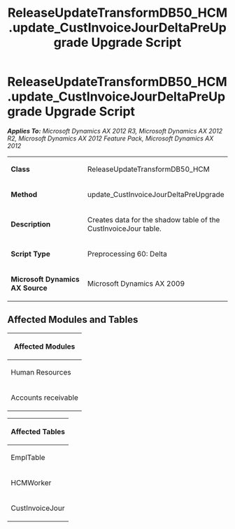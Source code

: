 ﻿---
title: ReleaseUpdateTransformDB50_HCM.update_CustInvoiceJourDeltaPreUpgrade Upgrade Script
TOCTitle: ReleaseUpdateTransformDB50_HCM.update_CustInvoiceJourDeltaPreUpgrade Upgrade Script
ms:assetid: 80ebc5c6-0b8d-689f-7f9a-c57b4f221ea2
ms:mtpsurl: https://msdn.microsoft.com/en-us/library/JJ685917(v=AX.60)
ms:contentKeyID: 49709370
ms.date: 05/18/2015
mtps_version: v=AX.60
---

# ReleaseUpdateTransformDB50\_HCM.update\_CustInvoiceJourDeltaPreUpgrade Upgrade Script 


_**Applies To:** Microsoft Dynamics AX 2012 R3, Microsoft Dynamics AX 2012 R2, Microsoft Dynamics AX 2012 Feature Pack, Microsoft Dynamics AX 2012_

<table>
<colgroup>
<col style="width: 50%" />
<col style="width: 50%" />
</colgroup>
<tbody>
<tr class="odd">
<td><p><strong>Class</strong></p></td>
<td><p>ReleaseUpdateTransformDB50_HCM</p></td>
</tr>
<tr class="even">
<td><p><strong>Method</strong></p></td>
<td><p>update_CustInvoiceJourDeltaPreUpgrade</p></td>
</tr>
<tr class="odd">
<td><p><strong>Description</strong></p></td>
<td><p>Creates data for the shadow table of the CustInvoiceJour table.</p></td>
</tr>
<tr class="even">
<td><p><strong>Script Type</strong></p></td>
<td><p>Preprocessing 60: Delta</p></td>
</tr>
<tr class="odd">
<td><p><strong>Microsoft Dynamics AX Source</strong></p></td>
<td><p>Microsoft Dynamics AX 2009</p></td>
</tr>
</tbody>
</table>


## Affected Modules and Tables

<table>
<colgroup>
<col style="width: 100%" />
</colgroup>
<thead>
<tr class="header">
<th><p>Affected Modules</p></th>
</tr>
</thead>
<tbody>
<tr class="odd">
<td><p>Human Resources</p></td>
</tr>
<tr class="even">
<td><p>Accounts receivable</p></td>
</tr>
</tbody>
</table>


<table>
<colgroup>
<col style="width: 100%" />
</colgroup>
<thead>
<tr class="header">
<th><p>Affected Tables</p></th>
</tr>
</thead>
<tbody>
<tr class="odd">
<td><p>EmplTable</p></td>
</tr>
<tr class="even">
<td><p>HCMWorker</p></td>
</tr>
<tr class="odd">
<td><p>CustInvoiceJour</p></td>
</tr>
</tbody>
</table>

  


